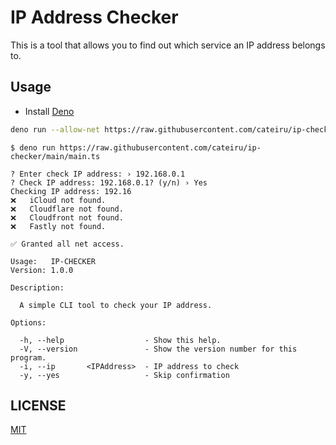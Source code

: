 # IP Address Checker

This is a tool that allows you to find out which service an IP address belongs to.

## Usage

- Install [Deno](https://deno.land/)

```bash
deno run --allow-net https://raw.githubusercontent.com/cateiru/ip-checker/main/main.ts
```

```text
$ deno run https://raw.githubusercontent.com/cateiru/ip-checker/main/main.ts

? Enter check IP address: › 192.168.0.1
? Check IP address: 192.168.0.1? (y/n) › Yes
Checking IP address: 192.16
❌	iCloud not found.
❌	Cloudflare not found.
❌	Cloudfront not found.
❌	Fastly not found.
```

```text
✅ Granted all net access.

Usage:   IP-CHECKER
Version: 1.0.0

Description:

  A simple CLI tool to check your IP address.

Options:

  -h, --help                  - Show this help.
  -V, --version               - Show the version number for this program.
  -i, --ip       <IPAddress>  - IP address to check
  -y, --yes                   - Skip confirmation
```

## LICENSE

[MIT](./LICENSE)
